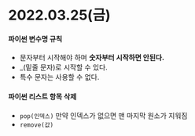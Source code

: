 # 2022.03.25(금)

#### 파이썬 변수명 규칙
+ 문자부터 시작해야 하며 **숫자부터 시작하면 안된다.**
+ _(밑줄 문자)로 시작할 수 있다.
+ 특수 문자는 사용할 수 없다.

#### 파이썬 리스트 항목 삭제
+ `pop(인덱스)` 만약 인덱스가 없으면 맨 마지막 원소가 지워짐
+ `remove(값)`